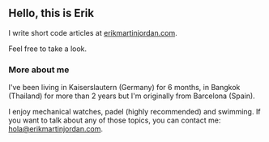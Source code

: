 ## Hello, this is Erik

I write short code articles at [erikmartinjordan.com](https://erikmartinjordan.com). 

Feel free to take a look.

### More about me

I've been living in Kaiserslautern (Germany) for 6 months, in Bangkok (Thailand) for more than 2 years but I'm originally from Barcelona (Spain). 

I enjoy mechanical watches, padel (highly recommended) and swimming. If you want to talk about any of those topics, you can contact me: [hola@erikmartinjordan.com](mailto:hola@erikmartinjordan.com).
